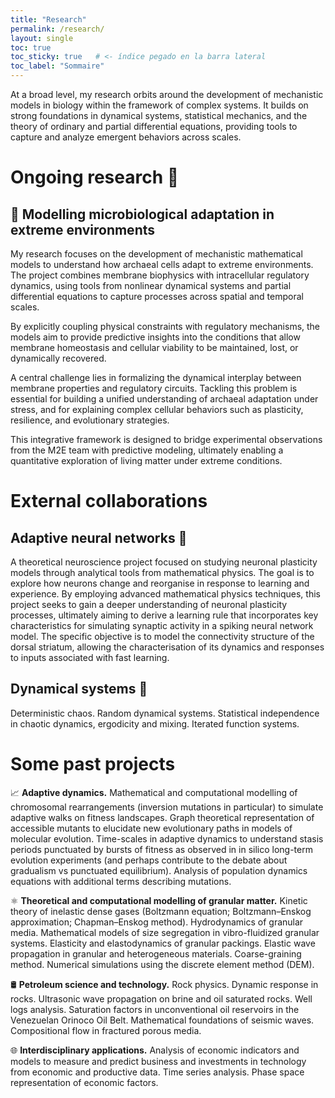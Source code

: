```yaml
---
title: "Research"
permalink: /research/
layout: single
toc: true
toc_sticky: true   # <- índice pegado en la barra lateral
toc_label: "Sommaire"
---
```


At a broad level, my research orbits around the development of mechanistic models in biology within the framework of complex systems. It builds on strong foundations in dynamical systems, statistical mechanics, and the theory of ordinary and partial differential equations, providing tools to capture and analyze emergent behaviors across scales.

#  Ongoing research 🔬

## 🦠 Modelling microbiological adaptation in extreme environments

My research focuses on the development of mechanistic mathematical models to understand how archaeal cells adapt to extreme environments. The project combines membrane biophysics with intracellular regulatory dynamics, using tools from nonlinear dynamical systems and partial differential equations to capture processes across spatial and temporal scales.

By explicitly coupling physical constraints with regulatory mechanisms, the models aim to provide predictive insights into the conditions that allow membrane homeostasis and cellular viability to be maintained, lost, or dynamically recovered.

A central challenge lies in formalizing the dynamical interplay between membrane properties and regulatory circuits. Tackling this problem is essential for building a unified understanding of archaeal adaptation under stress, and for explaining complex cellular behaviors such as plasticity, resilience, and evolutionary strategies.

This integrative framework is designed to bridge experimental observations from the M2E team with predictive modeling, ultimately enabling a quantitative exploration of living matter under extreme conditions.

# External collaborations

## Adaptive neural networks 🧠

A theoretical neuroscience project focused on studying neuronal plasticity models through analytical tools from mathematical physics. The goal is to explore how neurons change and reorganise in response to learning and experience. By employing advanced mathematical physics techniques, this project seeks to gain a deeper understanding of neuronal plasticity processes, ultimately aiming to derive a learning rule that incorporates key characteristics for simulating synaptic activity in a spiking neural network model. The specific objective is to model the connectivity structure of the dorsal striatum, allowing the characterisation of its dynamics and responses to inputs associated with fast learning.

## Dynamical systems 🌊

Deterministic chaos. Random dynamical systems. Statistical independence in chaotic dynamics, ergodicity and mixing. Iterated function systems.

# Some past projects
📈 **Adaptive dynamics.** Mathematical and computational modelling of chromosomal rearrangements (inversion mutations in particular) to simulate adaptive walks on fitness landscapes. Graph theoretical representation of accessible mutants to elucidate new evolutionary paths in models of molecular evolution. Time-scales in adaptive dynamics to understand stasis periods punctuated by bursts of fitness as observed in in silico long-term evolution experiments (and perhaps contribute to the debate about gradualism vs punctuated equilibrium). Analysis of population dynamics equations with additional terms describing mutations.

⚛️ **Theoretical and computational modelling of granular matter.** Kinetic theory of inelastic dense gases (Boltzmann equation; Boltzmann–Enskog approximation; Chapman–Enskog method). Hydrodynamics of granular media. Mathematical models of size segregation in vibro-fluidized granular systems. Elasticity and elastodynamics of granular packings. Elastic wave propagation in granular and heterogeneous materials. Coarse-graining method. Numerical simulations using the discrete element method (DEM).

🛢️ **Petroleum science and technology.** Rock physics. Dynamic response in rocks. Ultrasonic wave propagation on brine and oil saturated rocks. Well logs analysis. Saturation factors in unconventional oil reservoirs in the Venezuelan Orinoco Oil Belt. Mathematical foundations of seismic waves. Compositional flow in fractured porous media.

🌐 **Interdisciplinary applications.** Analysis of economic indicators and models to measure and predict business and investments in technology from economic and productive data. Time series analysis. Phase space representation of economic factors.
